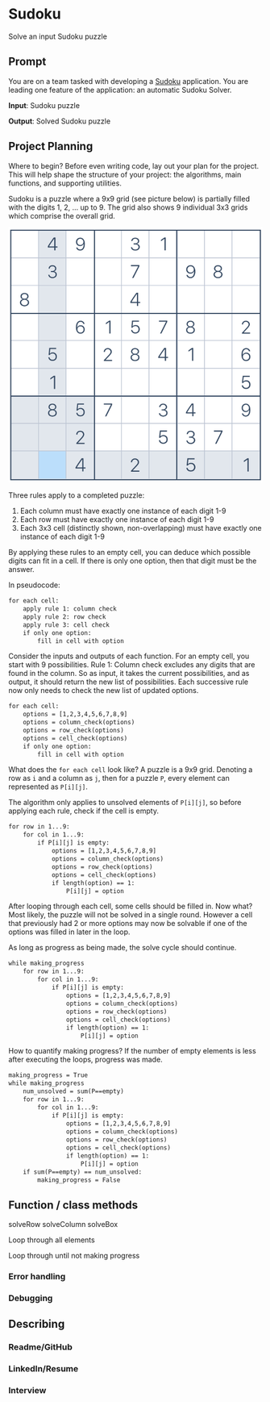 # Sudoku
Solve an input Sudoku puzzle

## Prompt

You are on a team tasked with developing a [Sudoku](https://en.wikipedia.org/wiki/Sudoku) application. You are leading one feature of the application: an automatic Sudoku Solver.

**Input**: Sudoku puzzle

**Output**: Solved Sudoku puzzle

## Project Planning

Where to begin? Before even writing code, lay out your plan for the project. This will help shape the structure of your project: the algorithms, main functions, and supporting utilities.

Sudoku is a puzzle where a 9x9 grid (see picture below) is partially filled with the digits 1, 2, ... up to 9. The grid also shows 9 individual 3x3 grids which comprise the overall grid. 

![](\easy_sudoku.PNG)

Three rules apply to a completed puzzle:
1. Each column must have exactly one instance of each digit 1-9
2. Each row must have exactly one instance of each digit 1-9
3. Each 3x3 cell (distinctly shown, non-overlapping) must have exactly one instance of each digit 1-9

By applying these rules to an empty cell, you can deduce which possible digits can fit in a cell. If there is only one option, then that digit must be the answer.

In pseudocode:

```
for each cell:
    apply rule 1: column check
    apply rule 2: row check
    apply rule 3: cell check
    if only one option:
        fill in cell with option
```

Consider the inputs and outputs of each function. For an empty cell, you start with 9 possibilities. Rule 1: Column check excludes any digits that are found in the column. So as input, it takes the current possibilities, and as output, it should return the new list of possibilities. Each successive rule now only needs to check the new list of updated options.

```
for each cell:
    options = [1,2,3,4,5,6,7,8,9]
    options = column_check(options)
    options = row_check(options)
    options = cell_check(options)
    if only one option:
        fill in cell with option
```

What does the ```for each cell``` look like? A puzzle is a 9x9 grid. Denoting a row as ```i``` and a column as ```j```, then for a puzzle ```P```, every element can represented as ```P[i][j]```.

The algorithm only applies to unsolved elements of ```P[i][j]```, so before applying each rule, check if the cell is empty.

```
for row in 1...9:
    for col in 1...9:
        if P[i][j] is empty:
            options = [1,2,3,4,5,6,7,8,9]
            options = column_check(options)
            options = row_check(options)
            options = cell_check(options)
            if length(option) == 1:
                P[i][j] = option
```

After looping through each cell, some cells should be filled in. Now what? Most likely, the puzzle will not be solved in a single round. However a cell that previously had 2 or more options may now be solvable if one of the options was filled in later in the loop.

As long as progress as being made, the solve cycle should continue. 

```
while making_progress
    for row in 1...9:
        for col in 1...9:
            if P[i][j] is empty:
                options = [1,2,3,4,5,6,7,8,9]
                options = column_check(options)
                options = row_check(options)
                options = cell_check(options)
                if length(option) == 1:
                    P[i][j] = option
```

How to quantify making progress? If the number of empty elements is less after executing the loops, progress was made.

```
making_progress = True
while making_progress
    num_unsolved = sum(P==empty)
    for row in 1...9:
        for col in 1...9:
            if P[i][j] is empty:
                options = [1,2,3,4,5,6,7,8,9]
                options = column_check(options)
                options = row_check(options)
                options = cell_check(options)
                if length(option) == 1:
                    P[i][j] = option
    if sum(P==empty) == num_unsolved:
        making_progress = False

```

## Function / class methods

solveRow
solveColumn
solveBox

Loop through all elements

Loop through until not making progress

### Error handling

### Debugging

## Describing

### Readme/GitHub

### LinkedIn/Resume

### Interview
